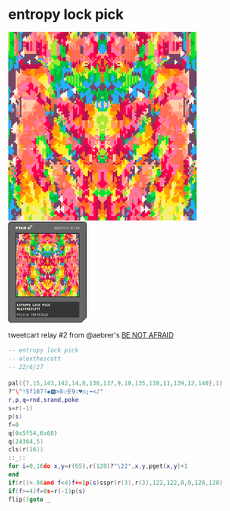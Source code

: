 <h1>entropy lock pick</h1>

<img src='entropy_lock_pick.gif'></img>
<img src='entropy_lock_pick.png'></img>

tweetcart relay #2 from @aebrer's [BE NOT AFRAID](https://teia.art/objkt/750984)

``` Lua
-- entropy lock pick
-- alexthescott
-- 22/6/27

pal({7,15,143,142,14,8,136,137,9,10,135,138,11,139,12,140},1)
?"\^!5f107?◆🅾️>8☉웃9:♥⌂;⬅️<♪"
r,p,q=rnd,srand,poke
s=r(-1)
p(s)
f=0
q(0x5f54,0x60)
q(24364,5)
cls(r(16))
::_::
for i=0,16do x,y=r(65),r(128)?"\22",x,y,pget(x,y)+1
end
if(r()>.96and f<4)f+=1p(s)sspr(r(3),r(3),122,122,0,0,128,128)
if(f>=4)f=0s=r(-1)p(s)
flip()goto _
```
